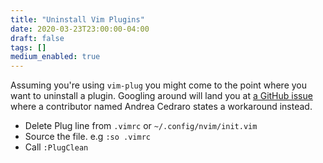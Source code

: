 ```yaml
---
title: "Uninstall Vim Plugins"
date: 2020-03-23T23:00:00-04:00
draft: false
tags: []
medium_enabled: true
---
```


Assuming you're using `vim-plug` you might come to the point where you want to uninstall a plugin. Googling around will land you at [a GitHub issue](https://github.com/junegunn/vim-plug/issues/121) where a contributor named Andrea Cedraro states a workaround instead.

- Delete Plug line from `.vimrc` or `~/.config/nvim/init.vim`
- Source the file. e.g `:so .vimrc`
- Call `:PlugClean`

